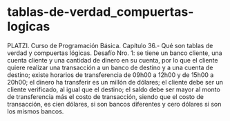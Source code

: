 # tablas-de-verdad_compuertas-logicas
PLATZI. Curso de Programación Básica. Capítulo 36.- Qué son tablas de verdad y compuertas lógicas. Desafío Nro. 1: se tiene un banco cliente, una cuenta cliente y una cantidad de dinero en su cuenta, por lo que el cliente quiere realizar una transacción a un banco de destino y a una cuenta de destino; existe horarios de transferencia de 09h00 a 12h00 y de 15h00 a 20h00; el dinero ha transferir es un millón de dólares; el cliente debe ser un cliente verificado, al igual que el destino; el saldo debe ser mayor al monto de transferencia más el costo de transacción, siendo que el costo de transacción, es cien dólares, si son bancos diferentes y cero dólares si son los mismos bancos.
